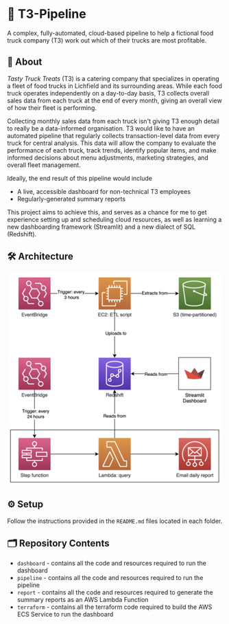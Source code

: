 # 🚚 T3-Pipeline
A complex, fully-automated, cloud-based pipeline to help a fictional food truck company (T3) work out which of their trucks are most profitable.

## 📝 About
_Tasty Truck Treats_ (T3) is a catering company that specializes in operating a fleet of food trucks in Lichfield and its surrounding areas. While each food truck operates independently on a day-to-day basis, T3 collects overall sales data from each truck at the end of every month, giving an overall view of how their fleet is performing.

Collecting monthly sales data from each truck isn't giving T3 enough detail to really be a data-informed organisation. T3 would like to have an automated pipeline that regularly collects transaction-level data from every truck for central analysis. This data will allow the company to evaluate the performance of each truck, track trends, identify popular items, and make informed decisions about menu adjustments, marketing strategies, and overall fleet management.

Ideally, the end result of this pipeline would include
- A live, accessible dashboard for non-technical T3 employees
- Regularly-generated summary reports

This project aims to achieve this, and serves as a chance for me to get experience setting up and scheduling cloud resources, as well as learning a new dashboarding framework (Streamlit) and a new dialect of SQL (Redshift).

## 🛠️ Architecture
![Architecture Diagram](./diagrams/architecture.png)

## ⚙️ Setup
Follow the instructions provided in the `README.md` files located in each folder.

## 🗂️ Repository Contents
- `dashboard` - contains all the code and resources required to run the dashboard
- `pipeline` - contains all the code and resources required to run the pipeline
- `report` - contains all the code and resources required to generate the summary reports as an AWS Lambda Function
- `terraform` - contains all the terraform code required to build the AWS ECS Service to run the dashboard
